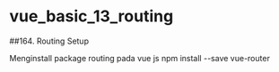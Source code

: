 # vue_basic_13_routing
##164. Routing Setup

Menginstall package routing pada vue js
npm install --save vue-router

